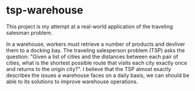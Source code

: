 # tsp-warehouse
This project is my attempt at a real-world application of the traveling salesman problem. 

In a warehouse, workers must retrieve a number of products and devliver them to a docking bay. The traveling salesperson problem (TSP) asks the question: "Given a list of cities and the distances between each pair of cities, what is the shortest possible route that visits each city exactly once and returns to the origin city?". I believe that the TSP almost exactly describes the issues a warehouse faces on a daily basis, we can should be able to its solutions to improve warehouse operations.

